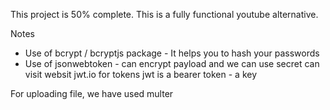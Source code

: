 This project is 50% complete.
This is a fully functional youtube alternative.


Notes
- Use of bcrypt / bcryptjs package - It helps you to hash your passwords
- Use of jsonwebtoken - can encrypt payload and we can use secret
  can visit websit jwt.io for tokens
 jwt is a bearer token - a key

For uploading file, we have used multer
